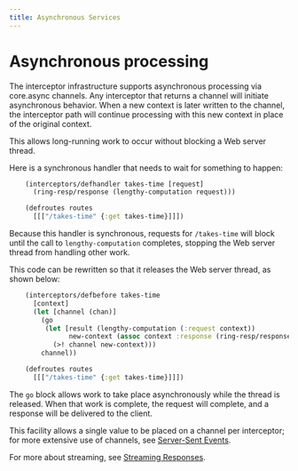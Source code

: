 ```yaml
---
title: Asynchronous Services
---
```


<!--
 Copyright 2013 Relevance, Inc.

 The use and distribution terms for this software are covered by the
 Eclipse Public License 1.0 (http://opensource.org/licenses/eclipse-1.0)
 which can be found in the file epl-v10.html at the root of this distribution.

 By using this software in any fashion, you are agreeing to be bound by
 the terms of this license.

 You must not remove this notice, or any other, from this software.
-->

# Asynchronous processing

The interceptor infrastructure supports asynchronous processing via
core.async channels. Any interceptor that returns a channel will
initiate asynchronous behavior. When a new context is later written to
the channel, the interceptor path will continue processing with this
new context in place of the original context.

This allows long-running work to occur without blocking a Web server
thread.

Here is a synchronous handler that needs to wait for something to happen:

```clj
    (interceptors/defhandler takes-time [request]
      (ring-resp/response (lengthy-computation request)))

    (defroutes routes
      [[["/takes-time" {:get takes-time}]]])
```

Because this handler is synchronous, requests for `/takes-time` will
block until the call to `lengthy-computation` completes, stopping the
Web server thread from handling other work.

This code can be rewritten so that it releases the Web server
thread, as shown below:

```clj
    (interceptors/defbefore takes-time
      [context]
      (let [channel (chan)]
        (go
         (let [result (lengthy-computation (:request context))
               new-context (assoc context :response (ring-resp/response result))]
           (>! channel new-context)))
        channel))

    (defroutes routes
      [[["/takes-time" {:get takes-time}]]])
```

The `go` block allows work to take place asynchronously while the
thread is released. When that work is complete, the request will
complete, and a response will be delivered to the client.

This facility allows a single value to be placed on a channel per
interceptor; for more extensive use of channels, see
[Server-Sent Events](/documentation/service-sse).

For more about streaming, see
[Streaming Responses](/documentation/service-streaming).
